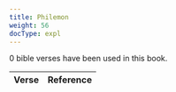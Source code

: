 ```yaml
---
title: Philemon
weight: 56
docType: expl
---
```


0 bible verses have been used in this book.

| Verse | Reference |
|-------|-----------|

